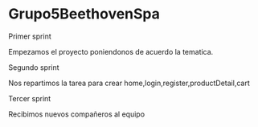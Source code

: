 # Grupo5BeethovenSpa

Primer sprint 

Empezamos el proyecto poniendonos de acuerdo la tematica.



Segundo sprint 

Nos repartimos la tarea para crear home,login,register,productDetail,cart


Tercer sprint 

Recibimos nuevos compañeros al equipo

